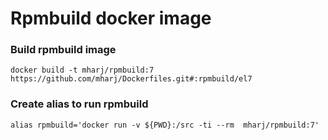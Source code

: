 Rpmbuild docker image
================

### Build rpmbuild image
```
docker build -t mharj/rpmbuild:7 https://github.com/mharj/Dockerfiles.git#:rpmbuild/el7
```

### Create alias to run rpmbuild
```
alias rpmbuild='docker run -v ${PWD}:/src -ti --rm  mharj/rpmbuild:7'
```
